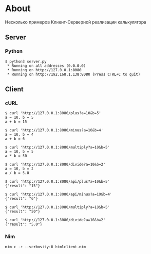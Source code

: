 # About
Несколько примеров Клиент-Серверной реализации калькулятора

## Server

### Python

```console
$ python3 server.py
 * Running on all addresses (0.0.0.0)
 * Running on http://127.0.0.1:8080
 * Running on http://192.168.1.138:8080 (Press CTRL+C to quit)
```

## Client

### cURL

```console
$ curl 'http://127.0.0.1:8080/plus?a=10&b=5'
a = 10, b = 5
a + b = 15

$ curl 'http://127.0.0.1:8080/minus?a=10&b=4'
a = 10, b = 4
a + b = 6

$ curl 'http://127.0.0.1:8080/multiply?a=10&b=5'
a = 10, b = 5
a * b = 50

$ curl 'http://127.0.0.1:8080/divide?a=10&b=2'
a = 10, b = 2
a / b = 5.0

$ curl 'http://127.0.0.1:8080/api/plus?a=10&b=5'
{"result": "15"}

$ curl 'http://127.0.0.1:8080/api/minus?a=10&b=4'
{"result": "6"}

$ curl 'http://127.0.0.1:8080/multiply?a=10&b=5'
{"result": "50"}

$ curl 'http://127.0.0.1:8080/divide?a=10&b=2'
{"result": "5.0"}
```
### Nim
```console
nim c -r --verbosity:0 htmlclient.nim
```
